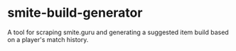 # smite-build-generator
A tool for scraping smite.guru and generating a suggested item build based on a player's match history.
